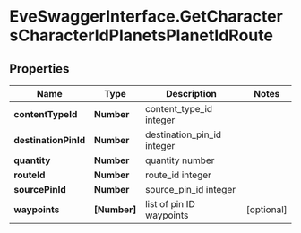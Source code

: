 # EveSwaggerInterface.GetCharactersCharacterIdPlanetsPlanetIdRoute

## Properties
Name | Type | Description | Notes
------------ | ------------- | ------------- | -------------
**contentTypeId** | **Number** | content_type_id integer | 
**destinationPinId** | **Number** | destination_pin_id integer | 
**quantity** | **Number** | quantity number | 
**routeId** | **Number** | route_id integer | 
**sourcePinId** | **Number** | source_pin_id integer | 
**waypoints** | **[Number]** | list of pin ID waypoints | [optional] 


